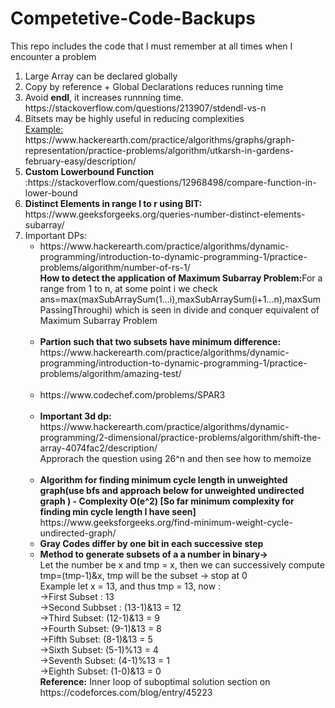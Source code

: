 # Competetive-Code-Backups
This repo includes the code that I must remember at all times when I encounter a problem
<ol>
  <li>Large Array can be declared globally</li>
  <li>
    Copy by reference + Global Declarations reduces running time
  </li>
  <li>
    Avoid <b>endl</b>, it increases runnning time. https://stackoverflow.com/questions/213907/stdendl-vs-n
   </li>
  <li>Bitsets may be highly useful in reducing complexities
    <br>
    <u>Example:</u>
    https://www.hackerearth.com/practice/algorithms/graphs/graph-representation/practice-problems/algorithm/utkarsh-in-gardens-february-easy/description/
  </li>
  <li>
    <b>Custom Lowerbound Function</b>
    :https://stackoverflow.com/questions/12968498/compare-function-in-lower-bound
  </li>
  <li>
    <b>Distinct Elements in range l to r using BIT:</b> https://www.geeksforgeeks.org/queries-number-distinct-elements-subarray/<br>  
  </li>
  <li>
    Important DPs:
    <ul>
      <li>
        https://www.hackerearth.com/practice/algorithms/dynamic-programming/introduction-to-dynamic-programming-1/practice-problems/algorithm/number-of-rs-1/<br><strong>How to detect the application of Maximum Subarray Problem:</strong>For a range from 1 to n, at some point i we check ans=max(maxSubArraySum(1...i),maxSubArraySum(i+1...n),maxSumPassingThroughi) which is seen in divide and conquer equivalent of Maximum Subarray Problem<br><br>
      </li>
      <li>
        <b>
          Partion such that two subsets have minimum difference:
        </b> https://www.hackerearth.com/practice/algorithms/dynamic-programming/introduction-to-dynamic-programming-1/practice-problems/algorithm/amazing-test/<br><br>
      </li>
      <li>
        https://www.codechef.com/problems/SPAR3<br><br>
      </li>
      <li>
        <b>
          Important 3d dp: 
        </b>
        https://www.hackerearth.com/practice/algorithms/dynamic-programming/2-dimensional/practice-problems/algorithm/shift-the-array-4074fac2/description/
        <br>Approrach the question using 26^n and then see how to memoize<br><br>
      </li>
      <li>
          <b>
            Algorithm for finding minimum cycle length in unweighted graph(use bfs and approach below for unweighted undirected graph ) - Complexity O(e^2) [So far minimum complexity for finding min cycle length I have seen]
          </b>
          https://www.geeksforgeeks.org/find-minimum-weight-cycle-undirected-graph/
       </li>
    <li>
      <b>Gray Codes differ by one bit in each successive step</b>
    </li>
     <li>
       <strong> Method to generate subsets of a a number in binary-></strong> <br>
       Let the number be x and tmp = x, then we can successively compute tmp=(tmp-1)&x, tmp will be the subset -> stop at 0<br>Example let x = 13, and thus tmp = 13,  now : <br>
      ->First Subset : 13
       <br>->Second Subbset : (13-1)&13 = 12
       <br> ->Third Subset: (12-1)&13 = 9
       <br> ->Fourth Subset: (9-1)&13 = 8
       <br> ->Fifth Subset: (8-1)&13 = 5
       <br> ->Sixth Subset: (5-1)%13  = 4
       <br> ->Seventh Subset: (4-1)%13 = 1
       <br> ->Eighth Subset: (1-0)&13 = 0
       <br><b> Reference:</b> Inner loop of suboptimal solution section on https://codeforces.com/blog/entry/45223
       </li>
    
   </ul>
  </li>
</ol>
